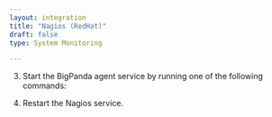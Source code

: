 ```yaml
---
layout: integration
title: "Nagios (RedHat)"
draft: false
type: System Monitoring

---
```


<!-- docs-include _integrations/agent-common/install/local-installation.md:::SOURCE_SYSTEM_NAME=Nagios:::PLATFORM_NAME=RedHat:::PLATFORM_LOWER=redhat -->

<!-- section-separator -->

<!-- docs-include _integrations/agent-common/configure-agent-actions/generic.md:::PLATFORM=redhat:::SERVICE_NAME=nagios -->

3. Start the BigPanda agent service by running one of the following commands:

<!-- docs-include _integrations/agent-common/configure-agent-actions/start-redhat.md:::SERVICENAME=Bigpanda:::SERVICE_LOWER=bigpanda:::ACTION=start -->

<!-- section-separator -->

<!-- docs-include _integrations/agent-common/configure-agent/nagios_notifications.md:::SOURCE_SYSTEM_NAME=Nagios:::SOURCE_SYSTEM_UPPER=NAGIOS:::SOURCE_SYSTEM_LOWER=nagios:::SOURCE_SYSTEM_FOLDER=nagios3:::LOGFILE=nagios -->

4. Restart the Nagios service.

<!-- docs-include _integrations/agent-common/configure-agent-actions/start-redhat.md:::SERVICENAME=Nagios:::SERVICE_LOWER=nagios:::ACTION=restart -->

<!-- section-separator -->

<!-- docs-include _integrations/agent-common/start-and-summary/test-and-success.md:::SOURCE_SYSTEM_NAME=Nagios:::PLATFORM=redhat -->
